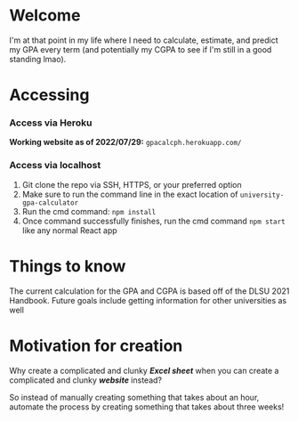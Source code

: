 # Welcome
I'm at that point in my life where I need to calculate, estimate, and predict my GPA every term (and potentially my CGPA to see if I'm still in a good standing lmao). 

# Accessing
### Access via Heroku
**Working website as of 2022/07/29:** `gpacalcph.herokuapp.com/`

### Access via localhost
1. Git clone the repo via SSH, HTTPS, or your preferred option
2. Make sure to run the command line in the exact location of `
university-gpa-calculator `
3. Run the cmd command: `npm install`
4. Once command successfully finishes, run the cmd command `npm start` like any normal React app

# Things to know
The current calculation for the GPA and CGPA is based off of the DLSU 2021 Handbook. Future goals include getting information for other universities as well

# Motivation for creation
Why create a complicated and clunky ***Excel sheet*** when you can create a complicated and clunky ***website*** instead? 

So instead of manually creating something that takes about an hour, automate the process by creating something that takes about three weeks!

